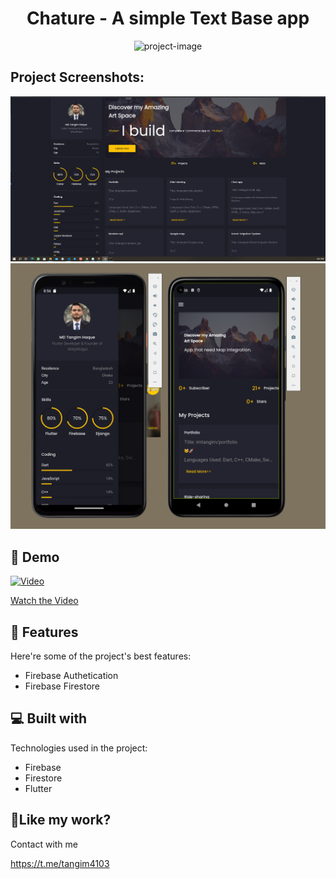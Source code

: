 <h1 align="center" id="title">Chature - A simple Text Base app</h1>

<p align="center"><img src="https://socialify.git.ci/imtangim/portfolio/image?language=1&name=1&owner=1&pattern=Solid&stargazers=1&theme=Auto" alt="project-image"></p>

<p id="description"></p>

<h2>Project Screenshots:</h2>

<img src="./assets/ss/1.PNG" alt="project-screenshot"> <br>
<img src="./assets/ss/2.PNG" alt="project-screenshot" >

<h2>🚀 Demo</h2>

[![Video](https://img.youtube.com/vi/vuGF1sW_yiI/maxresdefault.jpg)](https://www.youtube.com/watch?v=vuGF1sW_yiI)

[Watch the Video](https://youtu.be/vuGF1sW_yiI)

<h2>🧐 Features</h2>

Here're some of the project's best features:

- Firebase Authetication
- Firebase Firestore

<h2>💻 Built with</h2>

Technologies used in the project:

- Firebase
- Firestore
- Flutter

<h2>💖Like my work?</h2>

Contact with me<p>https://t.me/tangim4103</p>
